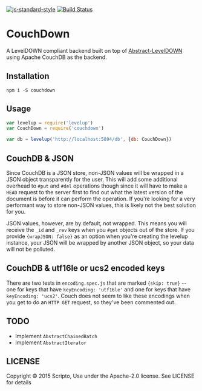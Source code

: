 [![js-standard-style](https://img.shields.io/badge/code%20style-standard-brightgreen.svg?style=flat)](https://github.com/feross/standard)
[![Build Status](https://travis-ci.org/scriptoLLC/couchdown.svg?branch=master)](https://travis-ci.org/scriptoLLC/couchdown)

# CouchDown

A LevelDOWN compliant backend built on top of [Abstract-LevelDOWN](https://github.com/Level/abstract-leveldown) using Apache CouchDB as the backend.

## Installation
`npm i -S couchdown`

## Usage

```js
var levelup = require('levelup')
var CouchDown = require('couchdown')

var db = levelup('http://localhost:5894/db', {db: CouchDown})
```

## CouchDB & JSON

Since CouchDB is a JSON store, non-JSON values will be wrapped in a JSON object transparently for the user. This will add some additional overhead to `#put` and `#del` operations though since it will have to make a `HEAD` request to the server first to find out what the latest version of the document is before it can perform the operation. If you're looking for a very performant way to store non-JSON values, this is likely not the best solution for you.

JSON values, however, are by default, not wrapped.  This means you will receive the `_id` and `_rev` keys when you `#get` objects out of the store. If you provide `{wrapJSON: false}` as an option when you're creating the levelup instance, your JSON will be wrapped by another JSON object, so your data will not be polluted.

## CouchDB & utf16le or ucs2 encoded keys

There are two tests in `encoding.spec.js` that are marked `{skip: true}` -- one for keys that have `keyEncoding: 'utf16le'` and one for keys that have `keyEncoding: 'ucs2'`. Couch does not seem to like these encodings when you get to do an `HTTP GET` request, so they've been commented out.

## TODO
* Implement `AbstractChainedBatch`
* Implement `AbstractIterator`

## LICENSE
Copyright © 2015 Scripto, Use under the Apache-2.0 license. See LICENSE for details

